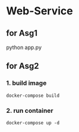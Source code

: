 # Web-Service

## for Asg1
python app.py

## for Asg2

### 1. build image

```shell
docker-compose build
```

### 2. run container

```shell
docker-compose up -d
```
